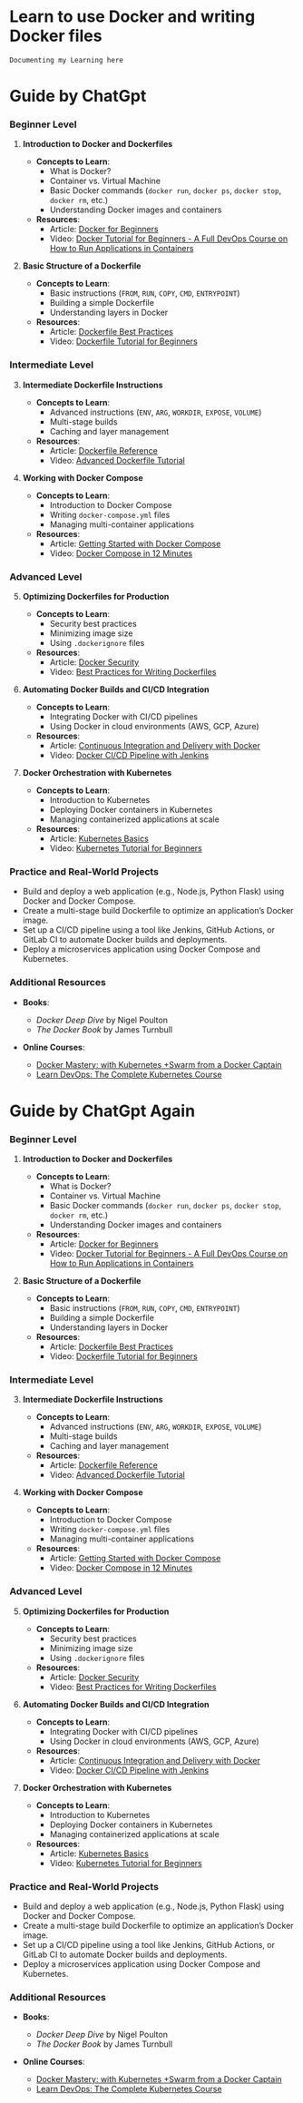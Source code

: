 # Learn to use Docker and writing Docker files
    Documenting my Learning here


# Guide by ChatGpt
### Beginner Level

1. **Introduction to Docker and Dockerfiles**
   - **Concepts to Learn**:
     - What is Docker?
     - Container vs. Virtual Machine
     - Basic Docker commands (`docker run`, `docker ps`, `docker stop`, `docker rm`, etc.)
     - Understanding Docker images and containers
   - **Resources**:
     - Article: [Docker for Beginners](https://www.docker.com/blog/dockerforbeginners/)
     - Video: [Docker Tutorial for Beginners - A Full DevOps Course on How to Run Applications in Containers](https://www.youtube.com/watch?v=fqMOX6JJhGo)

2. **Basic Structure of a Dockerfile**
   - **Concepts to Learn**:
     - Basic instructions (`FROM`, `RUN`, `COPY`, `CMD`, `ENTRYPOINT`)
     - Building a simple Dockerfile
     - Understanding layers in Docker
   - **Resources**:
     - Article: [Dockerfile Best Practices](https://docs.docker.com/develop/develop-images/dockerfile_best-practices/)
     - Video: [Dockerfile Tutorial for Beginners](https://www.youtube.com/watch?v=6ZVey3JYqG0)

### Intermediate Level

3. **Intermediate Dockerfile Instructions**
   - **Concepts to Learn**:
     - Advanced instructions (`ENV`, `ARG`, `WORKDIR`, `EXPOSE`, `VOLUME`)
     - Multi-stage builds
     - Caching and layer management
   - **Resources**:
     - Article: [Dockerfile Reference](https://docs.docker.com/engine/reference/builder/)
     - Video: [Advanced Dockerfile Tutorial](https://www.youtube.com/watch?v=4G1st-D-CKc)

4. **Working with Docker Compose**
   - **Concepts to Learn**:
     - Introduction to Docker Compose
     - Writing `docker-compose.yml` files
     - Managing multi-container applications
   - **Resources**:
     - Article: [Getting Started with Docker Compose](https://docs.docker.com/compose/gettingstarted/)
     - Video: [Docker Compose in 12 Minutes](https://www.youtube.com/watch?v=Qw9zlE3t8Ko)

### Advanced Level

5. **Optimizing Dockerfiles for Production**
   - **Concepts to Learn**:
     - Security best practices
     - Minimizing image size
     - Using `.dockerignore` files
   - **Resources**:
     - Article: [Docker Security](https://docs.docker.com/engine/security/)
     - Video: [Best Practices for Writing Dockerfiles](https://www.youtube.com/watch?v=Gjnup-PuquQ)

6. **Automating Docker Builds and CI/CD Integration**
   - **Concepts to Learn**:
     - Integrating Docker with CI/CD pipelines
     - Using Docker in cloud environments (AWS, GCP, Azure)
   - **Resources**:
     - Article: [Continuous Integration and Delivery with Docker](https://docs.docker.com/ci-cd/)
     - Video: [Docker CI/CD Pipeline with Jenkins](https://www.youtube.com/watch?v=dD3MK2GS-8E)

7. **Docker Orchestration with Kubernetes**
   - **Concepts to Learn**:
     - Introduction to Kubernetes
     - Deploying Docker containers in Kubernetes
     - Managing containerized applications at scale
   - **Resources**:
     - Article: [Kubernetes Basics](https://kubernetes.io/docs/tutorials/kubernetes-basics/)
     - Video: [Kubernetes Tutorial for Beginners](https://www.youtube.com/watch?v=X48VuDVv0do)

### Practice and Real-World Projects

- Build and deploy a web application (e.g., Node.js, Python Flask) using Docker and Docker Compose.
- Create a multi-stage build Dockerfile to optimize an application’s Docker image.
- Set up a CI/CD pipeline using a tool like Jenkins, GitHub Actions, or GitLab CI to automate Docker builds and deployments.
- Deploy a microservices application using Docker Compose and Kubernetes.

### Additional Resources

- **Books**:
  - *Docker Deep Dive* by Nigel Poulton
  - *The Docker Book* by James Turnbull

- **Online Courses**:
  - [Docker Mastery: with Kubernetes +Swarm from a Docker Captain](https://www.udemy.com/course/docker-mastery/)
  - [Learn DevOps: The Complete Kubernetes Course](https://www.udemy.com/course/learn-devops-kubernetes/)


# Guide by ChatGpt Again
### Beginner Level

1. **Introduction to Docker and Dockerfiles**
   - **Concepts to Learn**:
     - What is Docker?
     - Container vs. Virtual Machine
     - Basic Docker commands (`docker run`, `docker ps`, `docker stop`, `docker rm`, etc.)
     - Understanding Docker images and containers
   - **Resources**:
     - Article: [Docker for Beginners](https://www.docker.com/blog/dockerforbeginners/)
     - Video: [Docker Tutorial for Beginners - A Full DevOps Course on How to Run Applications in Containers](https://www.youtube.com/watch?v=fqMOX6JJhGo)

2. **Basic Structure of a Dockerfile**
   - **Concepts to Learn**:
     - Basic instructions (`FROM`, `RUN`, `COPY`, `CMD`, `ENTRYPOINT`)
     - Building a simple Dockerfile
     - Understanding layers in Docker
   - **Resources**:
     - Article: [Dockerfile Best Practices](https://docs.docker.com/develop/develop-images/dockerfile_best-practices/)
     - Video: [Dockerfile Tutorial for Beginners](https://www.youtube.com/watch?v=6ZVey3JYqG0)

### Intermediate Level

3. **Intermediate Dockerfile Instructions**
   - **Concepts to Learn**:
     - Advanced instructions (`ENV`, `ARG`, `WORKDIR`, `EXPOSE`, `VOLUME`)
     - Multi-stage builds
     - Caching and layer management
   - **Resources**:
     - Article: [Dockerfile Reference](https://docs.docker.com/engine/reference/builder/)
     - Video: [Advanced Dockerfile Tutorial](https://www.youtube.com/watch?v=4G1st-D-CKc)

4. **Working with Docker Compose**
   - **Concepts to Learn**:
     - Introduction to Docker Compose
     - Writing `docker-compose.yml` files
     - Managing multi-container applications
   - **Resources**:
     - Article: [Getting Started with Docker Compose](https://docs.docker.com/compose/gettingstarted/)
     - Video: [Docker Compose in 12 Minutes](https://www.youtube.com/watch?v=Qw9zlE3t8Ko)

### Advanced Level

5. **Optimizing Dockerfiles for Production**
   - **Concepts to Learn**:
     - Security best practices
     - Minimizing image size
     - Using `.dockerignore` files
   - **Resources**:
     - Article: [Docker Security](https://docs.docker.com/engine/security/)
     - Video: [Best Practices for Writing Dockerfiles](https://www.youtube.com/watch?v=Gjnup-PuquQ)

6. **Automating Docker Builds and CI/CD Integration**
   - **Concepts to Learn**:
     - Integrating Docker with CI/CD pipelines
     - Using Docker in cloud environments (AWS, GCP, Azure)
   - **Resources**:
     - Article: [Continuous Integration and Delivery with Docker](https://docs.docker.com/ci-cd/)
     - Video: [Docker CI/CD Pipeline with Jenkins](https://www.youtube.com/watch?v=dD3MK2GS-8E)

7. **Docker Orchestration with Kubernetes**
   - **Concepts to Learn**:
     - Introduction to Kubernetes
     - Deploying Docker containers in Kubernetes
     - Managing containerized applications at scale
   - **Resources**:
     - Article: [Kubernetes Basics](https://kubernetes.io/docs/tutorials/kubernetes-basics/)
     - Video: [Kubernetes Tutorial for Beginners](https://www.youtube.com/watch?v=X48VuDVv0do)

### Practice and Real-World Projects

- Build and deploy a web application (e.g., Node.js, Python Flask) using Docker and Docker Compose.
- Create a multi-stage build Dockerfile to optimize an application’s Docker image.
- Set up a CI/CD pipeline using a tool like Jenkins, GitHub Actions, or GitLab CI to automate Docker builds and deployments.
- Deploy a microservices application using Docker Compose and Kubernetes.

### Additional Resources

- **Books**:
  - *Docker Deep Dive* by Nigel Poulton
  - *The Docker Book* by James Turnbull

- **Online Courses**:
  - [Docker Mastery: with Kubernetes +Swarm from a Docker Captain](https://www.udemy.com/course/docker-mastery/)
  - [Learn DevOps: The Complete Kubernetes Course](https://www.udemy.com/course/learn-devops-kubernetes/)
